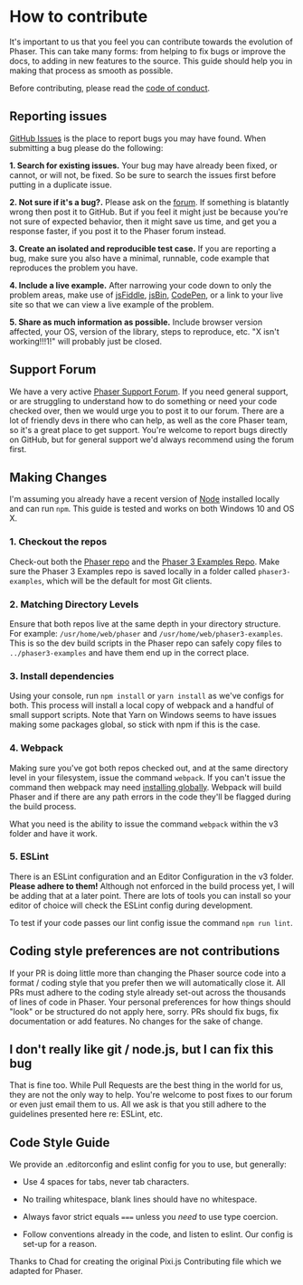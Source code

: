# How to contribute

It's important to us that you feel you can contribute towards the evolution of Phaser. This can take many forms: from helping to fix bugs or improve the docs, to adding in new features to the source. This guide should help you in making that process as smooth as possible.

Before contributing, please read the [code of conduct](https://github.com/photonstorm/phaser/blob/master/.github/CODE_OF_CONDUCT.md).

## Reporting issues

[GitHub Issues][0] is the place to report bugs you may have found. When submitting a bug please do the following:

**1. Search for existing issues.** Your bug may have already been fixed, or cannot, or will not, be fixed. So be sure to search the issues first before putting in a duplicate issue.

**2. Not sure if it's a bug?.** Please ask on the [forum][4]. If something is blatantly wrong then post it to GitHub. But if you feel it might just be because you're not sure of expected behavior, then it might save us time, and get you a response faster, if you post it to the Phaser forum instead.

**3. Create an isolated and reproducible test case.** If you are reporting a bug, make sure you also have a minimal, runnable, code example that reproduces the problem you have.

**4. Include a live example.** After narrowing your code down to only the problem areas, make use of [jsFiddle][1], [jsBin][2], [CodePen][5], or a link to your live site so that we can view a live example of the problem.

**5. Share as much information as possible.** Include browser version affected, your OS, version of the library, steps to reproduce, etc. "X isn't working!!!1!" will probably just be closed.

## Support Forum

We have a very active [Phaser Support Forum][4]. If you need general support, or are struggling to understand how to do something or need your code checked over, then we would urge you to post it to our forum. There are a lot of friendly devs in there who can help, as well as the core Phaser team, so it's a great place to get support. You're welcome to report bugs directly on GitHub, but for general support we'd always recommend using the forum first.

## Making Changes

I'm assuming you already have a recent version of [Node](https://nodejs.org) installed locally and can run `npm`. This guide is tested and works on both Windows 10 and OS X.

### 1. Checkout the repos

Check-out both the [Phaser repo](https://github.com/photonstorm/phaser) and the [Phaser 3 Examples Repo](https://github.com/photonstorm/phaser3-examples). Make sure the Phaser 3 Examples repo is saved locally in a folder called `phaser3-examples`, which will be the default for most Git clients.

### 2. Matching Directory Levels

Ensure that both repos live at the same depth in your directory structure. For example: `/usr/home/web/phaser` and `/usr/home/web/phaser3-examples`. This is so the dev build scripts in the Phaser repo can safely copy files to `../phaser3-examples` and have them end up in the correct place.

### 3. Install dependencies

Using your console, run `npm install` or `yarn install` as we've configs for both. This process will install a local copy of webpack and a handful of small support scripts. Note that Yarn on Windows seems to have issues making some packages global, so stick with npm if this is the case.

### 4. Webpack

Making sure you've got both repos checked out, and at the same directory level in your filesystem, issue the command `webpack`. If you can't issue the command then webpack may need [installing globally](https://webpack.js.org/guides/installation/). Webpack will build Phaser and if there are any path errors in the code they'll be flagged during the build process.

What you need is the ability to issue the command `webpack` within the v3 folder and have it work.

### 5. ESLint

There is an ESLint configuration and an Editor Configuration in the v3 folder. **Please adhere to them!** Although not enforced in the build process yet, I will be adding that at a later point. There are lots of tools you can install so your editor of choice will check the ESLint config during development.

To test if your code passes our lint config issue the command `npm run lint`.

## Coding style preferences are not contributions

If your PR is doing little more than changing the Phaser source code into a format / coding style that you prefer then we will automatically close it. All PRs must adhere to the coding style already set-out across the thousands of lines of code in Phaser. Your personal preferences for how things should "look" or be structured do not apply here, sorry. PRs should fix bugs, fix documentation or add features. No changes for the sake of change.

## I don't really like git / node.js, but I can fix this bug

That is fine too. While Pull Requests are the best thing in the world for us, they are not the only way to help. You're welcome to post fixes to our forum or even just email them to us. All we ask is that you still adhere to the guidelines presented here re: ESLint, etc.

## Code Style Guide

We provide an .editorconfig and eslint config for you to use, but generally:

- Use 4 spaces for tabs, never tab characters.

- No trailing whitespace, blank lines should have no whitespace.

- Always favor strict equals `===` unless you *need* to use type coercion.

- Follow conventions already in the code, and listen to eslint. Our config is set-up for a reason.

Thanks to Chad for creating the original Pixi.js Contributing file which we adapted for Phaser.

[0]: https://github.com/photonstorm/phaser/issues
[1]: http://jsfiddle.net
[2]: http://jsbin.com/
[3]: http://nodejs.org
[4]: https://phaser.discourse.group/
[5]: https://codepen.io/pen?template=YeEWom "Phaser 3 game template"
